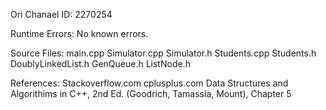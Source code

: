 Ori Chanael
ID: 2270254

Runtime Errors:
No known errors.

Source Files:
main.cpp
Simulator.cpp
Simulator.h
Students.cpp
Students.h
DoublyLinkedList.h
GenQueue.h
ListNode.h

References:
Stackoverflow.com
cplusplus.com
Data Structures and Algorithims in C++, 2nd Ed. (Goodrich, Tamassia, Mount), Chapter 5

